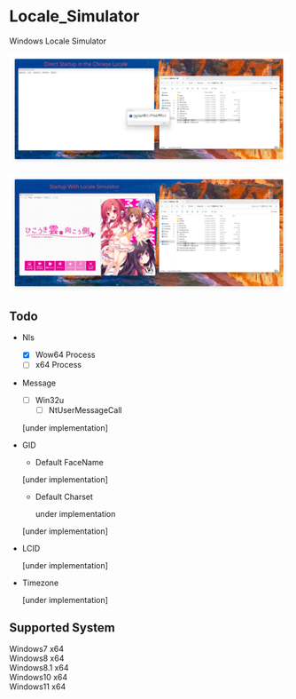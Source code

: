 # Locale_Simulator

Windows Locale Simulator

![](etc/img/1.png)

![](etc/img/2.png)

## Todo

- Nls

  - [x] Wow64 Process
  - [ ] x64 Process
  
- Message

  - [ ] Win32u
    - [ ] NtUserMessageCall

  [under implementation]

- GID

   - Default FaceName

   [under implementation]

  - Default Charset

    under implementation

  [under implementation]

- LCID

  [under implementation]

- Timezone

  [under implementation]



## Supported System

Windows7 x64  
Windows8 x64  
Windows8.1 x64  
Windows10 x64  
Windows11 x64  
